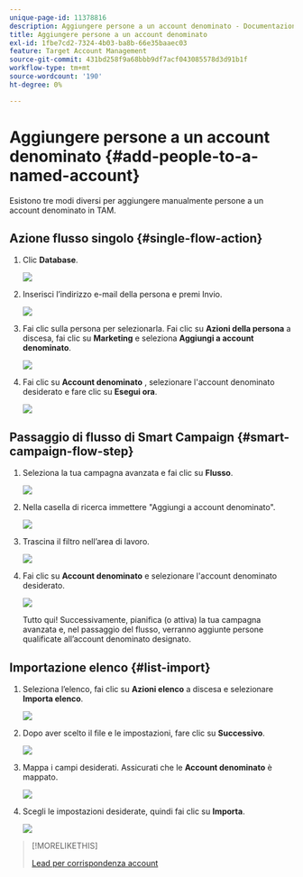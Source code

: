 ```yaml
---
unique-page-id: 11378816
description: Aggiungere persone a un account denominato - Documentazione di Marketo - Documentazione del prodotto
title: Aggiungere persone a un account denominato
exl-id: 1fbe7cd2-7324-4b03-ba8b-66e35baaec03
feature: Target Account Management
source-git-commit: 431bd258f9a68bbb9df7acf043085578d3d91b1f
workflow-type: tm+mt
source-wordcount: '190'
ht-degree: 0%

---
```


# Aggiungere persone a un account denominato {#add-people-to-a-named-account}

Esistono tre modi diversi per aggiungere manualmente persone a un account denominato in TAM.

## Azione flusso singolo {#single-flow-action}

1. Clic **Database**.

   ![](assets/one-2.png)

1. Inserisci l’indirizzo e-mail della persona e premi Invio.

   ![](assets/two.png)

1. Fai clic sulla persona per selezionarla. Fai clic su **Azioni della persona** a discesa, fai clic su **Marketing** e seleziona **Aggiungi a account denominato**.

   ![](assets/three.png)

1. Fai clic su **Account denominato** , selezionare l&#39;account denominato desiderato e fare clic su **Esegui ora**.

   ![](assets/four.png)

## Passaggio di flusso di Smart Campaign {#smart-campaign-flow-step}

1. Seleziona la tua campagna avanzata e fai clic su **Flusso**.

   ![](assets/five.png)

1. Nella casella di ricerca immettere &quot;Aggiungi a account denominato&quot;.

   ![](assets/six.png)

1. Trascina il filtro nell’area di lavoro.

   ![](assets/seven.png)

1. Fai clic su **Account denominato** e selezionare l&#39;account denominato desiderato.

   ![](assets/eight.png)

   Tutto qui! Successivamente, pianifica (o attiva) la tua campagna avanzata e, nel passaggio del flusso, verranno aggiunte persone qualificate all’account denominato designato.

## Importazione elenco {#list-import}

1. Seleziona l’elenco, fai clic su **Azioni elenco** a discesa e selezionare **Importa elenco**.

   ![](assets/nine.png)

1. Dopo aver scelto il file e le impostazioni, fare clic su **Successivo**.

   ![](assets/ten.png)

1. Mappa i campi desiderati. Assicurati che le **Account denominato** è mappato.

   ![](assets/eleven.png)

1. Scegli le impostazioni desiderate, quindi fai clic su **Importa**.

   ![](assets/twelve.png)

>[!MORELIKETHIS]
>
>[Lead per corrispondenza account](/help/marketo/product-docs/target-account-management/target/named-accounts/lead-to-account-matching.md)
